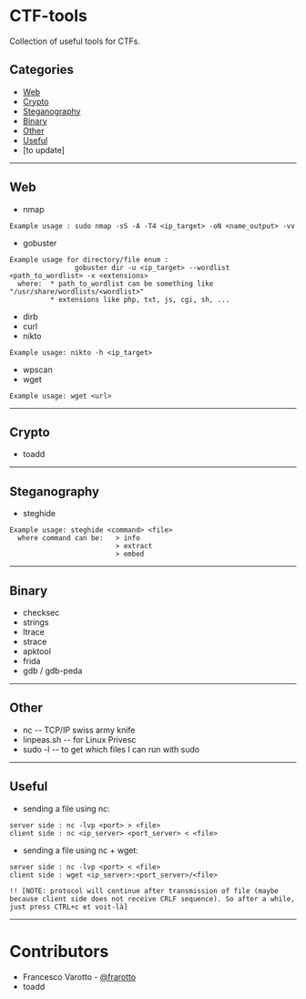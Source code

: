 # CTF-tools
Collection of useful tools for CTFs.


## Categories
  - [Web](#web)
  - [Crypto](#crypto)
  - [Steganography](#stego)
  - [Binary](#binary)
  - [Other](#other)
  - [Useful](#useful)
  - [to update]

---

## Web

* nmap
```
Example usage : sudo nmap -sS -A -T4 <ip_target> -oN <name_output> -vv
```
* gobuster
```
Example usage for directory/file enum :
                gobuster dir -u <ip_target> --wordlist <path_to_wordlist> -x <extensions>
  where:  * path_to_wordlist can be something like "/usr/share/wordlists/<wordlist>"
          * extensions like php, txt, js, cgi, sh, ...
```
* dirb
* curl
* nikto
```
Example usage: nikto -h <ip_target>
```
* wpscan
* wget 
```
Example usage: wget <url>
```

---

## Crypto

* toadd

---

## Steganography

* steghide
```
Example usage: steghide <command> <file>
  where command can be:   > info
                          > extract 
                          > embed 
```

---

## Binary

* checksec
* strings
* ltrace
* strace
* apktool
* frida
* gdb / gdb-peda

---

## Other

* nc -- TCP/IP swiss army knife
* linpeas.sh -- for Linux Privesc
* sudo -l -- to get which files I can run with sudo 


---



## Useful

* sending a file using nc:
```
server side : nc -lvp <port> > <file>
client side : nc <ip_server> <port_server> < <file>
```
* sending a file using nc + wget:
```
server side : nc -lvp <port> < <file>
client side : wget <ip_server>:<port_server>/<file>

!! [NOTE: protocol will continue after transmission of file (maybe because client side does not receive CRLF sequence). So after a while, just press CTRL+c et voit-là] 
```

---




# Contributors

- Francesco Varotto - [@frarotto](https://github.com/francevarotz98/)
-  toadd
